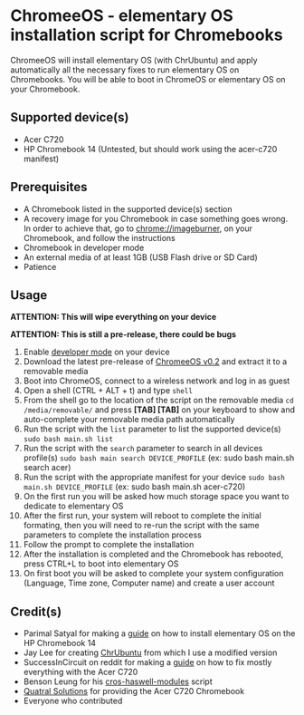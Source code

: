 ChromeeOS - elementary OS installation script for Chromebooks
============================================

ChromeeOS will install elementary OS (with ChrUbuntu) and apply automatically all the necessary fixes to run elementary OS on Chromebooks. You will be able to boot in ChromeOS or elementary OS on your Chromebook.

Supported device(s)
-------------------

* Acer C720
* HP Chromebook 14 (Untested, but should work using the acer-c720 manifest)

Prerequisites
-------------

* A Chromebook listed in the supported device(s) section
* A recovery image for you Chromebook in case something goes wrong. In order to achieve that, go to [chrome://imageburner](chrome://imageburner), on your Chromebook, and follow the instructions
* Chromebook in developer mode
* An external media of at least 1GB (USB Flash drive or SD Card)
* Patience

Usage
-----

**ATTENTION: This will wipe everything on your device**

**ATTENTION: This is still a pre-release, there could be bugs**

1. Enable [developer mode](http://www.chromium.org/chromium-os/developer-information-for-chrome-os-devices) on your device
2. Download the latest pre-release of [ChromeeOS v0.2](https://github.com/Setsuna666/elementaryos-chromebook/archive/v0.2.zip) and extract it to a removable media
3. Boot into ChromeOS, connect to a wireless network and log in as guest
4. Open a shell (CTRL + ALT + t) and type `shell`
5. From the shell go to the location of the script on the removable media `cd /media/removable/` and press **[TAB] [TAB]** on your keyboard to show and auto-complete your removable media path automatically
6. Run the script with the `list` parameter to list the supported device(s) `sudo bash main.sh list`
7. Run the script with the `search` parameter to search in all devices profile(s) `sudo bash main search DEVICE_PROFILE` (ex: sudo bash main.sh search acer)
8. Run the script with the appropriate manifest for your device `sudo bash main.sh DEVICE_PROFILE` (ex: sudo bash main.sh acer-c720)
9. On the first run you will be asked how much storage space you want to dedicate to elementary OS
10. After the first run, your system will reboot to complete the initial formating, then you will need to re-run the script with the same parameters to complete the installation process
11. Follow the prompt to complete the installation
12. After the installation is completed and the Chromebook has rebooted, press CTRL+L to boot into elementary OS
13. On first boot you will be asked to complete your system configuration (Language, Time zone, Computer name) and create a user account

Credit(s)
---------

* Parimal Satyal for making a [guide](http://realityequation.net/installing-elementary-os-on-an-hp-chromebook-14) on how to install elementary OS on the HP Chromebook 14
* Jay Lee for creating [ChrUbuntu](http://chromeos-cr48.blogspot.ca/) from which I use a modified version
* SuccessInCircuit on reddit for making a [guide](http://www.reddit.com/r/chrubuntu/comments/1rsxkd/list_of_fixes_for_xubuntu_1310_on_the_acer_c720/) on how to fix mostly everything with the Acer C720
* Benson Leung for his [cros-haswell-modules](https://googledrive.com/host/0B0YvUuHHn3MndlNDbXhPRlB2eFE/cros-haswell-modules.sh) script
* [Quatral Solutions](http://www.quatral.com) for providing the Acer C720 Chromebook
* Everyone who contributed
